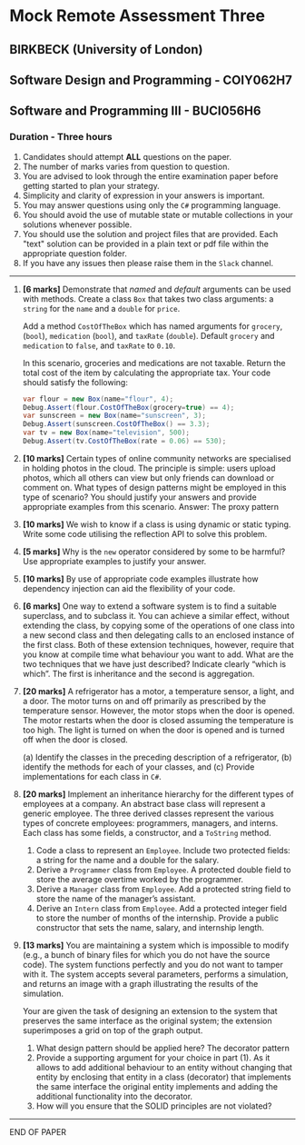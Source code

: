 

# Mock Remote Assessment Three

## BIRKBECK (University of London)

## Software Design and Programming - COIY062H7
## Software and Programming III - BUCI056H6

### Duration - Three hours

1. Candidates should attempt **ALL** questions on the paper.
2. The number of marks varies from question to question.
3. You are advised to look through the entire examination paper before getting started to plan your strategy.
4. Simplicity and clarity of expression in your answers is important.
5. You may answer questions using only the `C#` programming language.
6. You should avoid the use of mutable state or mutable collections in your solutions whenever possible.
7. You should use the solution and project files that are provided. 
	Each "text" solution can be provided in a plain text or pdf file within the appropriate question folder.
8. If you have any issues then please raise them in the `Slack` channel.

------

1. **[6 marks]**
   Demonstrate that *named* and *default* arguments can be used with methods. 
   Create a class `Box` that takes two class arguments: a `string` for the `name` and a `double` for `price`.

   Add a method `CostOfTheBox` which has named arguments for `grocery`,(`bool`), `medication` (`bool`), and `taxRate` (`double`). Default `grocery` and `medication` to `false`, and `taxRate` to `0.10`.

   In this scenario, groceries and medications are not taxable. Return the total cost of the item by calculating the appropriate tax. Your code should satisfy the following:

   ```csharp
   var flour = new Box(name="flour", 4); 
   Debug.Assert(flour.CostOfTheBox(grocery=true) == 4);
   var sunscreen = new Box(name="sunscreen", 3);
   Debug.Assert(sunscreen.CostOfTheBox() == 3.3);
   var tv = new Box(name="television", 500);
   Debug.Assert(tv.CostOfTheBox(rate = 0.06) == 530);
   ```

2. **[10 marks]**
   Certain types of online community networks are specialised in holding photos in the cloud. The principle is simple: users upload photos, which all others can view but only friends can download or comment on. What types of design patterns might be employed in this type of scenario? You should justify your answers and provide appropriate examples from this scenario.
	Answer: The proxy pattern
3. **[10 marks]**
   We wish to know if a class is using dynamic or static typing. Write some code utilising the reflection API to solve this problem.

4. **[5 marks]**
   Why is the `new` operator considered by some to be harmful? Use appropriate examples to justify your answer.

5. **[10 marks]**
   By use of appropriate code examples illustrate how dependency injection can aid the flexibility of your code.

6. **[6 marks]**
   One way to extend a software system is to find a suitable superclass, and to subclass it. You can achieve a similar effect, without extending the class, by copying some of the operations of one class into a new second class and then delegating calls to an enclosed instance of the first class. Both of these extension techniques, however, require that you know at compile time what behaviour you want to add.
   What are the two techniques that we have just described? Indicate clearly “which is which”.
   The first is inheritance and the second is  aggregation.

7. **[20 marks]**
   A refrigerator has a motor, a temperature sensor, a light, and a door. The motor turns on and off primarily as prescribed by the temperature sensor. However, the motor stops when the door is opened. The motor restarts when the door is closed assuming the temperature is too high. The light is turned on when the door is opened and is turned off when the door is closed.

   (a) Identify the classes in the preceding description of a refrigerator, 
   (b) identify the methods for each of your classes, and
   (c) Provide implementations for each class in `C#`.

8. **[20 marks]**
   Implement an inheritance hierarchy for the different types of employees at a company. An abstract base class will represent a generic employee. The three derived classes represent the various types of concrete employees: programmers, managers, and interns. Each class has some fields, a constructor, and a `ToString` method.

   1. Code a class to represent an `Employee`. Include two protected fields: a string for the name and a double for the salary.
   2. Derive a `Programmer` class from `Employee`. A protected double field to store the average overtime worked by the programmer.
   3. Derive a `Manager` class from `Employee`. Add a protected string field to store the name of the manager’s assistant.
   4. Derive an `Intern` class from `Employee`. Add a protected integer field to store the number of months of the internship. Provide a public constructor that sets the name, salary, and internship length.

9. **[13 marks]**
   You are maintaining a system which is impossible to modify (e.g., a bunch of binary files for which you do not have the source code). The system functions perfectly and you do not want to tamper with it. The system accepts several parameters, performs a simulation, and returns an image with a graph illustrating the results of the simulation.

   Your are given the task of designing an extension to the system that preserves the same interface as the original system; the extension superimposes a grid on top of the graph output.

   1. What design pattern should be applied here? The decorator pattern 
   2. Provide a supporting argument for your choice in part (1). As it allows to add additional behaviour to an entity without changing that entity by enclosing that entity in a class (decorator) that implements the same interface
   the original entity implements and adding the additional functionality into the decorator. 
   3. How will you ensure that the SOLID principles are not violated?

------

END OF PAPER
